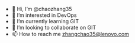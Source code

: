 - 👋 Hi, I’m @chaozhang35
- 👀 I’m interested in DevOps
- 🌱 I’m currently learning GIT
- 💞️ I’m looking to collaborate on GIT
- 📫 How to reach me zhangchao35@lenovo.com

<!---
chaozhang35/chaozhang35 is a ✨ special ✨ repository because its `README.md` (this file) appears on your GitHub profile.
You can click the Preview link to take a look at your changes.
--->

